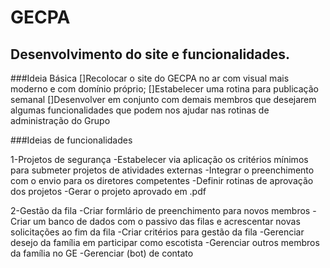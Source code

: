 # GECPA
## Desenvolvimento do site e funcionalidades.

###Ideia Básica
[]Recolocar o site do GECPA no ar com visual mais moderno e com domínio próprio;
[]Estabelecer uma rotina para publicação semanal
[]Desenvolver em conjunto com demais membros que desejarem algumas funcionalidades que podem nos ajudar nas rotinas de administração do Grupo


###Ideias de funcionalidades

1-Projetos de segurança
  -Estabelecer via aplicação os critérios mínimos para submeter projetos de atividades externas
  -Integrar o preenchimento com o envio para os diretores competentes
  -Definir rotinas de aprovação dos projetos
  -Gerar o projeto aprovado em .pdf
 
 2-Gestão da fila
  -Criar formlário de preenchimento para novos membros
  -Criar um banco de dados com o passivo das filas e acrescentar novas solicitações ao fim da fila
  -Criar critérios para gestão da fila
    -Gerenciar desejo da família em participar como escotista 
    -Gerenciar outros membros da família no GE
    -Gerenciar (bot) de contato
 
 

